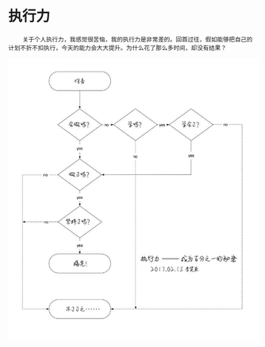 # 执行力
```
    关于个人执行力，我感觉很苦恼，我的执行力是非常差的。回首过往，假如能够把自己的计划不折不扣执行，今天的能力会大大提升。为什么花了那么多时间，却没有结果？
```



![执行力](../static/images/execution.jpg)
